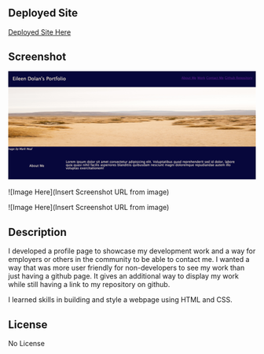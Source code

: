 # <Profile Webpage Development>

## Deployed Site 

[Deployed Site Here](https://ereneedolan.github.io/Profile-Build/)

## Screenshot

![Image Here](https://github.com/ereneedolan/Profile-Build/blob/main/Images/Screenshot%201%20Project%20homework%202.png)

![Image Here](Insert Screenshot URL from image)

![Image Here](Insert Screenshot URL from image)

## Description

I developed a profile page to showcase my development work and a way for employers or others in the community to be able to contact me. I wanted a way that was more user friendly for non-developers to see my work than just having a github page. It gives an additional way to display my work while still having a link to my repository on github.

I learned skills in building and style a webpage using HTML and CSS.


## License

No License

